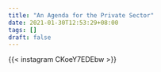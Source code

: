 ```yaml
---
title: "An Agenda for the Private Sector"
date: 2021-01-30T12:53:29+08:00
tags: []
draft: false
---
```

{{< instagram CKoeY7EDEbw >}}
